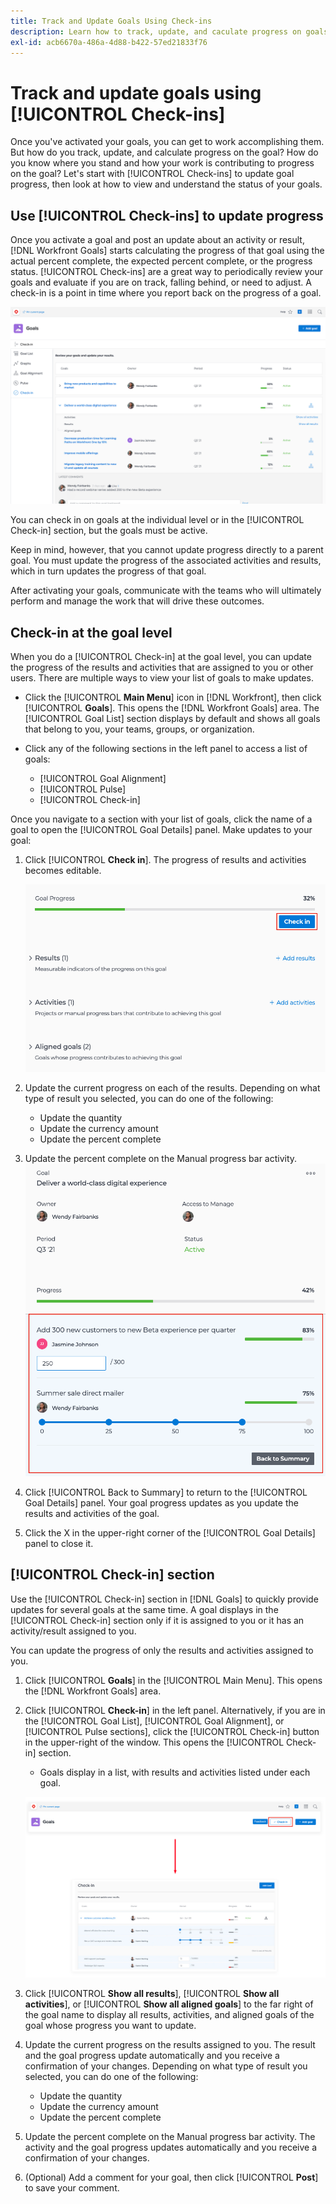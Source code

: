 ```yaml
---
title: Track and Update Goals Using Check-ins
description: Learn how to track, update, and caculate progress on goals in [!DNL Workfront Goals].
exl-id: acb6670a-486a-4d88-b422-57ed21833f76
---
```

# Track and update goals using [!UICONTROL Check-ins]

Once you've activated your goals, you can get to work accomplishing them. But how do you track, update, and calculate progress on the goal? How do you know where you stand and how your work is contributing to progress on the goal? Let's start with [!UICONTROL Check-ins] to update goal progress, then look at how to view and understand the status of your goals.

## Use [!UICONTROL Check-ins] to update progress

Once you activate a goal and post an update about an activity or result, [!DNL Workfront Goals] starts calculating the progress of that goal using the actual percent complete, the expected percent complete, or the progress status. [!UICONTROL Check-ins] are a great way to periodically review your goals and evaluate if you are on track, falling behind, or need to adjust. A check-in is a point in time where you report back on the progress of a goal. 

![A screenshot of the [!UICONTROL Check-ins] area in [!DNL Workfront Goals]](assets/09-workfront-goals-check-ins.png)

You can check in on goals at the individual level or in the [!UICONTROL Check-in] section, but the goals must be active.

Keep in mind, however, that you cannot update progress directly to a parent goal. You must update the progress of the associated activities and results, which in turn updates the progress of that goal.

After activating your goals, communicate with the teams who will ultimately perform and manage the work that will drive these outcomes.

## Check-in at the goal level

When you do a [!UICONTROL Check-in] at the goal level, you can update the progress of the results and activities that are assigned to you or other users. There are multiple ways to view your list of goals to make updates.

* Click the [!UICONTROL **Main Menu**] icon in [!DNL Workfront], then click [!UICONTROL **Goals**]. This opens the [!DNL Workfront Goals] area. The [!UICONTROL Goal List] section displays by default and shows all goals that belong to you, your teams, groups, or organization.
* Click any of the following sections in the left panel to access a list of goals: 

  * [!UICONTROL Goal Alignment]
  * [!UICONTROL Pulse]
  * [!UICONTROL Check-in]

Once you navigate to a section with your list of goals, click the name of a goal to open the [!UICONTROL Goal Details] panel. Make updates to your goal:

1. Click [!UICONTROL **Check in**]. The progress of results and activities becomes editable.

    ![A screenshot of the [!UICONTROL Check in] button in [!DNL Workfront Goals]](assets/10-workfront-goals-check-in-goal-level.png)

1. Update the current progress on each of the results. Depending on what type of result you selected, you can do one of the following:
  
   * Update the quantity
   * Update the currency amount
   * Update the percent complete

1. Update the percent complete on the Manual progress bar activity.
    ![A screenshot of the [!UICONTROL Goal Detials] panel in [!DNL Workfront Goals]](assets/11-workfront-goals-goal-level-update-result-and-activity.png)

1. Click [!UICONTROL Back to Summary] to return to the [!UICONTROL Goal Details] panel. Your goal progress updates as you update the results and activities of the goal.

1. Click the X in the upper-right corner of the [!UICONTROL Goal Details] panel to close it.

## [!UICONTROL Check-in] section

Use the [!UICONTROL Check-in] section in [!DNL Goals] to quickly provide updates for several goals at the same time. A goal displays in the [!UICONTROL Check-in] section only if it is assigned to you or it has an activity/result assigned to you.

You can update the progress of only the results and activities assigned to you. 

1. Click [!UICONTROL **Goals**] in the [!UICONTROL Main Menu]. This opens the [!DNL Workfront Goals] area.

1. Click [!UICONTROL **Check-in**] in the left panel. Alternatively, if you are in the [!UICONTROL Goal List], [!UICONTROL Goal Alignment], or [!UICONTROL Pulse sections], click the [!UICONTROL Check-in] button in the upper-right of the window. This opens the [!UICONTROL Check-in] section.
   * Goals display in a list, with results and activities listed under each goal.

    ![A screenshot of the [!UICONTROL Check-in] button and section in [!DNL Workfront Goals]](assets/12-workfront-goals-check-in-section-merged.jpeg)

1. Click [!UICONTROL **Show all results**], [!UICONTROL **Show all activities**], or [!UICONTROL **Show all aligned goals**] to the far right of the goal name to display all results, activities, and aligned goals of the goal whose progress you want to update.

1. Update the current progress on the results assigned to you. The result and the goal progress update automatically and you receive a confirmation of your changes. Depending on what type of result you selected, you can do one of the following:

   * Update the quantity
   * Update the currency amount
   * Update the percent complete

1. Update the percent complete on the Manual progress bar activity. The activity and the goal progress updates automatically and you receive a confirmation of your changes.

1. (Optional) Add a comment for your goal, then click [!UICONTROL **Post**] to save your comment.
